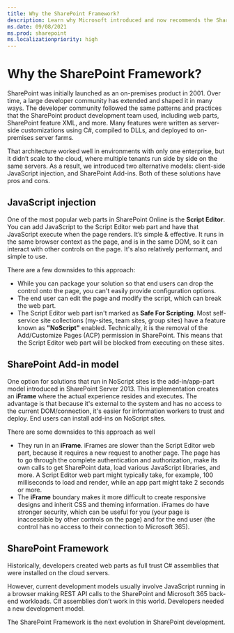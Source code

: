 ```yaml
---
title: Why the SharePoint Framework?
description: Learn why Microsoft introduced and now recommends the SharePoint Framework for customer SharePoint extensibility and customizations.
ms.date: 09/08/2021
ms.prod: sharepoint
ms.localizationpriority: high
---
```


# Why the SharePoint Framework?

SharePoint was initially launched as an on-premises product in 2001. Over time, a large developer community has extended and shaped it in many ways. The developer community followed the same patterns and practices that the SharePoint product development team used, including web parts, SharePoint feature XML, and more. Many features were written as server-side customizations using C#, compiled to DLLs, and deployed to on-premises server farms.

That architecture worked well in environments with only one enterprise, but it didn’t scale to the cloud, where multiple tenants run side by side on the same servers. As a result, we introduced two alternative models: client-side JavaScript injection, and SharePoint Add-ins. Both of these solutions have pros and cons.

## JavaScript injection

One of the most popular web parts in SharePoint Online is the **Script Editor**. You can add JavaScript to the Script Editor web part and have that JavaScript execute when the page renders. It’s simple & effective. It runs in the same browser context as the page, and is in the same DOM, so it can interact with other controls on the page. It's also relatively performant, and simple to use.

There are a few downsides to this approach:

- While you can package your solution so that end users can drop the control onto the page, you can't easily provide configuration options.
- The end user can edit the page and modify the script, which can break the web part.
- The Script Editor web part isn't marked as **Safe For Scripting**. Most self-service site collections (my-sites, team sites, group sites) have a feature known as **"NoScript"** enabled. Technically, it is the removal of the Add/Customize Pages (ACP) permission in SharePoint. This means that the Script Editor web part will be blocked from executing on these sites.

## SharePoint Add-in model

One option for solutions that run in NoScript sites is the add-in/app-part model introduced in SharePoint Server 2013. This implementation creates an **iFrame** where the actual experience resides and executes. The advantage is that because it's external to the system and has no access to the current DOM/connection, it's easier for information workers to trust and deploy. End users can install add-ins on NoScript sites.

There are some downsides to this approach as well

- They run in an **iFrame**. iFrames are slower than the Script Editor web part, because it requires a new request to another page. The page has to go through the complete authentication and authorization, make its own calls to get SharePoint data, load various JavaScript libraries, and more. A Script Editor web part might typically take, for example, 100 milliseconds to load and render, while an app part might take 2 seconds or more.
- The **iFrame** boundary makes it more difficult to create responsive designs and inherit CSS and theming information. iFrames do have stronger security, which can be useful for you (your page is inaccessible by other controls on the page) and for the end user (the control has no access to their connection to Microsoft 365).

## SharePoint Framework

Historically, developers created web parts as full trust C# assemblies that were installed on the cloud servers.

However, current development models usually involve JavaScript running in a browser making REST API calls to the SharePoint and Microsoft 365 back-end workloads. C# assemblies don’t work in this world. Developers needed a new development model.

The SharePoint Framework is the next evolution in SharePoint development.
